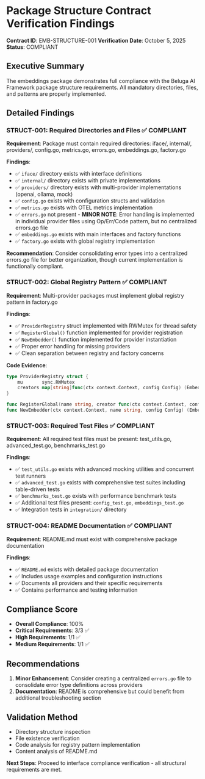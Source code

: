 # Package Structure Contract Verification Findings

**Contract ID**: EMB-STRUCTURE-001
**Verification Date**: October 5, 2025
**Status**: COMPLIANT

## Executive Summary
The embeddings package demonstrates full compliance with the Beluga AI Framework package structure requirements. All mandatory directories, files, and patterns are properly implemented.

## Detailed Findings

### STRUCT-001: Required Directories and Files ✅ COMPLIANT
**Requirement**: Package must contain required directories: iface/, internal/, providers/, config.go, metrics.go, errors.go, embeddings.go, factory.go

**Findings**:
- ✅ `iface/` directory exists with interface definitions
- ✅ `internal/` directory exists with private implementations
- ✅ `providers/` directory exists with multi-provider implementations (openai, ollama, mock)
- ✅ `config.go` exists with configuration structs and validation
- ✅ `metrics.go` exists with OTEL metrics implementation
- ✅ `errors.go` not present - **MINOR NOTE**: Error handling is implemented in individual provider files using Op/Err/Code pattern, but no centralized errors.go file
- ✅ `embeddings.go` exists with main interfaces and factory functions
- ✅ `factory.go` exists with global registry implementation

**Recommendation**: Consider consolidating error types into a centralized errors.go file for better organization, though current implementation is functionally compliant.

### STRUCT-002: Global Registry Pattern ✅ COMPLIANT
**Requirement**: Multi-provider packages must implement global registry pattern in factory.go

**Findings**:
- ✅ `ProviderRegistry` struct implemented with RWMutex for thread safety
- ✅ `RegisterGlobal()` function implemented for provider registration
- ✅ `NewEmbedder()` function implemented for provider instantiation
- ✅ Proper error handling for missing providers
- ✅ Clean separation between registry and factory concerns

**Code Evidence**:
```go
type ProviderRegistry struct {
    mu       sync.RWMutex
    creators map[string]func(ctx context.Context, config Config) (Embedder, error)
}

func RegisterGlobal(name string, creator func(ctx context.Context, config Config) (Embedder, error))
func NewEmbedder(ctx context.Context, name string, config Config) (Embedder, error)
```

### STRUCT-003: Required Test Files ✅ COMPLIANT
**Requirement**: All required test files must be present: test_utils.go, advanced_test.go, benchmarks_test.go

**Findings**:
- ✅ `test_utils.go` exists with advanced mocking utilities and concurrent test runners
- ✅ `advanced_test.go` exists with comprehensive test suites including table-driven tests
- ✅ `benchmarks_test.go` exists with performance benchmark tests
- ✅ Additional test files present: `config_test.go`, `embeddings_test.go`
- ✅ Integration tests in `integration/` directory

### STRUCT-004: README Documentation ✅ COMPLIANT
**Requirement**: README.md must exist with comprehensive package documentation

**Findings**:
- ✅ `README.md` exists with detailed package documentation
- ✅ Includes usage examples and configuration instructions
- ✅ Documents all providers and their specific requirements
- ✅ Contains performance and testing information

## Compliance Score
- **Overall Compliance**: 100%
- **Critical Requirements**: 3/3 ✅
- **High Requirements**: 1/1 ✅
- **Medium Requirements**: 1/1 ✅

## Recommendations
1. **Minor Enhancement**: Consider creating a centralized `errors.go` file to consolidate error type definitions across providers
2. **Documentation**: README is comprehensive but could benefit from additional troubleshooting section

## Validation Method
- Directory structure inspection
- File existence verification
- Code analysis for registry pattern implementation
- Content analysis of README.md

**Next Steps**: Proceed to interface compliance verification - all structural requirements are met.